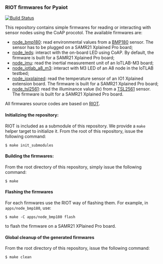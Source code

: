 ### RIOT firmwares for Pyaiot

[![Build Status](https://travis-ci.org/pyaiot/riot-firmwares.svg?branch=master)](https://travis-ci.org/pyaiot/riot-firmwares)

This repository contains simple firmwares for reading or interacting with
sensor nodes using the CoAP procotol. The available firmwares are:
* [node_bmp180](apps/node_bmp180): read environmental values from a
  [BMP180](https://www.bosch-sensortec.com/bst/products/all_products/bmp180) sensor.
  The sensor has to be plugged on a SAMR21 Xplained Pro board;
* [node_leds](apps/node_leds): interact with the on-board LED using CoAP.
  By default, the firmware is built for a SAMR21 Xplained Pro board;
* [node_imu](aps/node_imu): read the inertial measurement unit of an
  IoTLAB-M3 board;
* [node_iotlab_a8_m3](apps/node_iotlab_a8_m3): interact with M3 LED of an
  A8 node in the IoTLAB testbed;
* [node_ioxplained](apps/node_io1_xplained): read the temperature sensor of an
  IO1 Xplained extension board. The firmware is built for a SAMR21 Xplained Pro
  board;
* [node_tsl2561](apps/node_tsl2561): read the illuminance value (lx) from
  a
  [TSL2561](http://ams.com/eng/Products/Light-Sensors/Ambient-Light-Sensors/TSL2561/TSL2560-TSL2561-Datasheet)
  sensor. The firmware is built for a SAMR21 Xplained Pro board.

All firmwares source codes are based on [RIOT](https://github.com/RIOT-OS/RIOT).

#### Initializing the repository:

RIOT is included as a submodule of this repository. We provide a `make` helper
target to initialize it.
From the root of this repository, issue the following command:
```
$ make init_submodules
```

#### Building the firmwares:

From the root directory of this repository, simply issue the following command:
```
$ make
```

#### Flashing the firmwares

For each firmwares use the RIOT way of flashing them. For example, in
`apps/node_bmp180`, use:
```
$ make -C apps/node_bmp180 flash
```
to flash the firmware on a SAMR21 XPlained Pro board.

#### Global cleanup of the generated firmwares

From the root directory of this repository, issue the following command:
```
$ make clean
```
